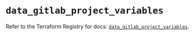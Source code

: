 # `data_gitlab_project_variables`

Refer to the Terraform Registry for docs: [`data_gitlab_project_variables`](https://registry.terraform.io/providers/gitlabhq/gitlab/17.7.1/docs/data-sources/project_variables).
